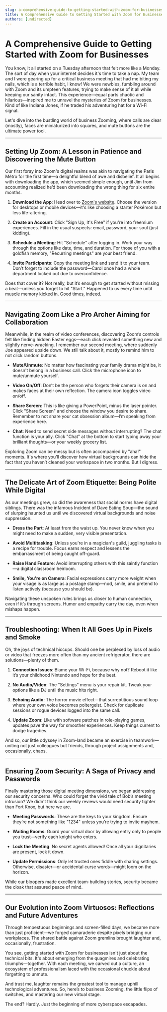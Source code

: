 ```yaml
---
slug: a-comprehensive-guide-to-getting-started-with-zoom-for-businesses
title: A Comprehensive Guide to Getting Started with Zoom for Businesses
authors: [undirected]
---
```



# A Comprehensive Guide to Getting Started with Zoom for Businesses

You know, it all started on a Tuesday afternoon that felt more like a Monday. The sort of day when your internet decides it's time to take a nap. My team and I were gearing up for a critical business meeting that had me biting my nails, which is a terrible habit, I know! We were newbies, fumbling around with Zoom and its umpteen features, trying to make sense of it all while keeping our sanity intact. This experience—equal parts chaotic and hilarious—inspired me to unravel the mysteries of Zoom for businesses. Kind of like Indiana Jones, if he traded his adventuring hat for a Wi-Fi signal.

Let's dive into the bustling world of business Zooming, where calls are clear (mostly), faces are miniaturized into squares, and mute buttons are the ultimate power tool.

---

## Setting Up Zoom: A Lesson in Patience and Discovering the Mute Button

Our first foray into Zoom's digital realms was akin to navigating the Paris Métro for the first time—a delightful blend of awe and disbelief. It all begins with downloading the app, which seemed simple enough, until Jim from accounting realized he’d been downloading the wrong thing for six entire months. 

1. **Download the App**: Head over to [Zoom's website](https://zoom.us/download). Choose the version for desktops or mobile devices—it's like choosing a starter Pokémon but less life-altering.

2. **Create an Account**: Click "Sign Up, It's Free" if you're into freemium experiences. Fill in the usual suspects: email, password, your soul (just kidding).

3. **Schedule a Meeting**: Hit "Schedule" after logging in. Work your way through the options like date, time, and duration. For those of you with a goldfish memory, "Recurring meetings" are your best friend.

4. **Invite Participants**: Copy the meeting link and send it to your team. Don’t forget to include the password—Carol once had a whole department locked out due to overconfidence.

Does that cover it? Not really, but it’s enough to get started without missing a beat—unless you forget to hit "Start." Happened to us every time until muscle memory kicked in. Good times, indeed.

---

## Navigating Zoom Like a Pro Archer Aiming for Collaboration

Meanwhile, in the realm of video conferences, discovering Zoom’s controls felt like finding hidden Easter eggs—each click revealed something new and slightly nerve-wracking. I remember our second meeting, where suddenly Joe appeared upside down. We still talk about it, mostly to remind him to not click random buttons.

- **Mute/Unmute**: No matter how fascinating your family drama might be, it doesn't belong in a business call. Click the microphone icon to mute/unmute yourself.

- **Video On/Off**: Don’t be the person who forgets their camera is on and makes faces at their own reflection. The camera icon toggles video on/off.

- **Share Screen**: This is like giving a PowerPoint, minus the laser pointer. Click "Share Screen" and choose the window you desire to share. Remember to not share your cat obsession album—I’m speaking from experience here.

- **Chat**: Need to send secret side messages without interrupting? The chat function is your ally. Click "Chat" at the bottom to start typing away your brilliant thoughts—or your weekly grocery list.

Exploring Zoom can be messy but is often accompanied by "aha!" moments. It's where you’ll discover how virtual backgrounds can hide the fact that you haven’t cleaned your workspace in two months. But I digress.

---

## The Delicate Art of Zoom Etiquette: Being Polite While Digital

As our meetings grew, so did the awareness that social norms have digital siblings. There was the infamous Incident of Dave Eating Soup—the sound of slurping haunted us until we discovered virtual backgrounds and noise suppression.

- **Dress the Part**: At least from the waist up. You never know when you might need to make a sudden, very visible presentation.

- **Avoid Multitasking**: Unless you're in a magician's guild, juggling tasks is a recipe for trouble. Focus earns respect and lessens the embarrassment of being caught off-guard.

- **Raise Hand Feature**: Avoid interrupting others with this saintly function—a digital classroom heirloom.

- **Smile, You're on Camera**: Facial expressions carry more weight when your visage is as large as a postage stamp—nod, smile, and pretend to listen actively (because you should be).

Navigating these unspoken rules brings us closer to human connection, even if it’s through screens. Humor and empathy carry the day, even when mishaps happen.

---

## Troubleshooting: When It All Goes Up in Pixels and Smoke

Oh, the joys of technical hiccups. Should one be perplexed by loss of audio or video that freezes more often than my ancient refrigerator, there are solutions—plenty of them. 

1. **Connection Issues**: Blame your Wi-Fi, because why not? Reboot it like it’s your childhood Nintendo and hope for the best.

2. **No Audio/Video**: The "Settings" menu is your repair kit. Tweak your options like a DJ until the music hits right.

3. **Echoing Audio**: The horror movie effect—that surreptitious sound loop where your own voice becomes poltergeist. Check for duplicate sessions or rogue devices logged into the same call.

4. **Update Zoom**: Like with software patches in role-playing games, updates pave the way for smoother experiences. Keep things current to dodge tragedies.

And so, our little odyssey in Zoom-land became an exercise in teamwork—uniting not just colleagues but friends, through project assignments and, occasionally, chaos.

---

## Ensuring Zoom Security: A Saga of Privacy and Passwords

Finally mastering those digital meeting dimensions, we began addressing our security concerns. Who could forget the vivid tale of Bob’s meeting intrusion? We didn't think our weekly reviews would need security tighter than Fort Knox, but here we are.

- **Meeting Passwords**: These are the keys to your kingdom. Ensure they’re not something like "1234" unless you’re trying to invite mayhem.

- **Waiting Rooms**: Guard your virtual door by allowing entry only to people you trust—verify each knight who enters.

- **Lock the Meeting**: No secret agents allowed! Once all your dignitaries are present, lock it down.

- **Update Permissions**: Only let trusted ones fiddle with sharing settings. Otherwise, disaster—or accidental curse words—might loom on the horizon.

While our bloopers made excellent team-building stories, security became the cloak that assured peace of mind.

---

## Our Evolution into Zoom Virtuosos: Reflections and Future Adventures

Through tempestuous beginnings and screen-filled days, we became more than just proficient—we forged camaraderie despite pixels bridging our workplaces. The shared battle against Zoom gremlins brought laughter and, occasionally, frustration.

You see, getting started with Zoom for businesses isn't just about the technical bits. It's about emerging from the quagmires and celebrating triumphs—together. With each meeting, we carved out a culture, an ecosystem of professionalism laced with the occasional chuckle about forgetting to unmute.

And trust me, laughter remains the greatest tool to manage uphill technological adventures. So, here’s to business Zooming, the little flips of switches, and mastering our new virtual stage.

The end? Hardly. Just the beginning of more cyberspace escapades.